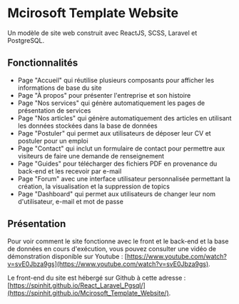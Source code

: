 # Mcirosoft Template Website
Un modèle de site web construit avec ReactJS, SCSS, Laravel et PostgreSQL.

## Fonctionnalités
- Page "Accueil" qui réutilise plusieurs composants pour afficher les informations de base du site
- Page "À propos" pour présenter l'entreprise et son histoire
- Page "Nos services" qui génère automatiquement les pages de présentation de services
- Page "Nos articles" qui génère automatiquement des articles en utilisant les données stockées dans la base de données
- Page "Postuler" qui permet aux utilisateurs de déposer leur CV et postuler pour un emploi
- Page "Contact" qui inclut un formulaire de contact pour permettre aux visiteurs de faire une demande de renseignement
- Page "Guides" pour télécharger des fichiers PDF en provenance du back-end et les recevoir par e-mail
- Page "Forum" avec une interface utilisateur personnalisée permettant la création, la visualisation et la suppression de topics
- Page "Dashboard" qui permet aux utilisateurs de changer leur nom d'utilisateur, e-mail et mot de passe

## Présentation
Pour voir comment le site fonctionne avec le front et le back-end et la base de données en cours d'exécution, vous pouvez consulter une vidéo de démonstration disponible sur Youtube : [https://www.youtube.com/watch?v=svE0Jbza9gs](https://www.youtube.com/watch?v=svE0Jbza9gs).

Le front-end du site est hébergé sur Github à cette adresse : [https://spinhit.github.io/React_Laravel_Pgsql/](https://spinhit.github.io/Mcirosoft_Template_Website/).

